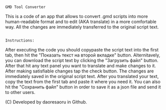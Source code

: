                                                                             GMD Tool Converter
This is a code of an app that allows to convert .gmd scripts into more human-readable format and to edit (AKA translate) in a more comfortable way. All the changes are immediately
transferred to the original script text.

                                                                            Instructions:
After executing the code you should copypaste the script text into the first tab, then hit the "Показать текст на второй вкладке" button. Alternitavely, you can download the 
script text by clicking the "Загрузить файл" button.
After that hit any text panel you want to translate and make changes to it. After making satisfiable changes tap the check button. The changes are immediately saved in the
original script text.
After you translated your text, copy the text from the first tab and paste it where you need it. You can also hit the "Сохранить файл" button in order to save it as a json file
and send it to other users.

(C) Developed by daoresaoru in Github.
